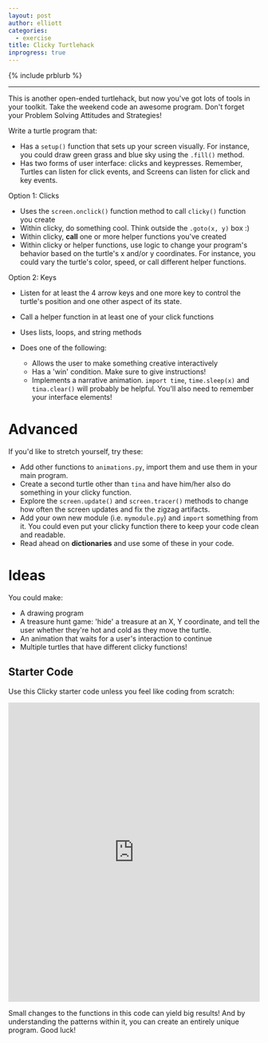 ```yaml
---
layout: post
author: elliott
categories:
  - exercise
title: Clicky Turtlehack
inprogress: true
---
```


{% include prblurb %}

___

This is another open-ended turtlehack, but now you've got lots of tools in your
toolkit.  Take the weekend code an awesome program.  Don't forget your Problem
Solving Attitudes and Strategies!

Write a turtle program that:

* Has a `setup()` function that sets up your screen visually. For instance, you could
draw green grass and blue sky using the `.fill()` method.
* Has two forms of user interface: clicks and keypresses.  Remember, Turtles can listen for click events, and Screens can listen for click and key events.

Option 1: Clicks

* Uses the `screen.onclick()` function method to call `clicky()` function you create
* Within clicky, do something cool.  Think outside the `.goto(x, y)` box :)
* Within clicky, **call** one or more helper functions you've created
* Within clicky or helper functions, use logic to change your program's behavior
based on the turtle's x and/or y coordinates.  For instance, you could vary the
turtle's color, speed, or call different helper functions.

Option 2: Keys

* Listen for at least the 4 arrow keys and one more key to control the turtle's position and one other aspect of its state.
* Call a helper function in at least one of your click functions


* Uses lists, loops, and string methods
* Does one of the following:
  * Allows the user to make something creative interactively
  * Has a 'win' condition.  Make sure to give instructions!
  * Implements a narrative animation.  `import time`, `time.sleep(x)` and `tina.clear()` will probably be helpful.  You'll also need to remember your interface elements!

# Advanced

If you'd like to stretch yourself, try these:

* Add other functions to `animations.py`, import them and use them in your main
program.
* Create a second turtle other than `tina` and have him/her also do something
in your clicky function.
* Explore the `screen.update()` and `screen.tracer()` methods to change how
often the screen updates and fix the zigzag artifacts.
* Add your own new module (i.e. `mymodule.py`) and `import` something from it.
You could even put your clicky function there to keep your code clean and readable.
* Read ahead on **dictionaries** and use some of these in your code.


# Ideas

You could make:

* A drawing program
* A treasure hunt game: 'hide' a treasure at an X, Y coordinate, and tell the user whether they're hot and cold as they move the turtle. 
* An animation that waits for a user's interaction to continue
* Multiple turtles that have different clicky functions!

## Starter Code

Use this Clicky starter code unless you feel like coding from scratch:

<iframe src="https://trinket.io/embed/python/fbf0c594fd" width="100%" height="600" frameborder="0" marginwidth="0" marginheight="0" allowfullscreen></iframe>

Small changes to the functions in this code can yield big results!  And by understanding the patterns within it, you can create an entirely unique program.  Good luck!